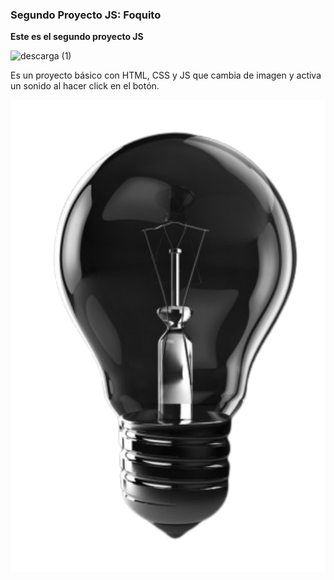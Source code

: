 ### Segundo Proyecto JS: Foquito 

 **Este es el segundo proyecto JS** 

![descarga (1)](https://user-images.githubusercontent.com/98133353/190507839-53b0f9da-96ce-4467-9738-8e3aac850585.png)




Es un proyecto básico  con HTML, CSS y JS que cambia de imagen y activa un sonido al hacer click en el botón.



<img src="Foquito-js/imagenes/apagado-1.png" width=600>





